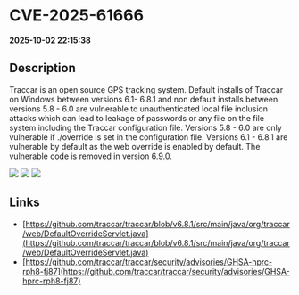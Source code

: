 # CVE-2025-61666

**2025-10-02 22:15:38**

## Description
Traccar is an open source GPS tracking system. Default installs of Traccar on Windows between versions 6.1-  6.8.1 and non default installs between versions 5.8 - 6.0 are vulnerable to unauthenticated local file inclusion attacks which can lead to leakage of passwords or any file on the file system including the Traccar configuration file. Versions 5.8 - 6.0 are only vulnerable if <entry key='web.override'>./override</entry> is set in the configuration file. Versions 6.1 - 6.8.1 are vulnerable by default as the web override is enabled by default. The vulnerable code is removed in version 6.9.0.

![](https://img.shields.io/static/v1?label=Score&message=8.7&color=red)
![](https://img.shields.io/static/v1?label=Severity&message=HIGH&color=red)
![](https://img.shields.io/static/v1?label=CWE&message=Traversal&color=green)

## Links
- [https://github.com/traccar/traccar/blob/v6.8.1/src/main/java/org/traccar/web/DefaultOverrideServlet.java](https://github.com/traccar/traccar/blob/v6.8.1/src/main/java/org/traccar/web/DefaultOverrideServlet.java)
- [https://github.com/traccar/traccar/security/advisories/GHSA-hprc-rph8-fj87](https://github.com/traccar/traccar/security/advisories/GHSA-hprc-rph8-fj87)
